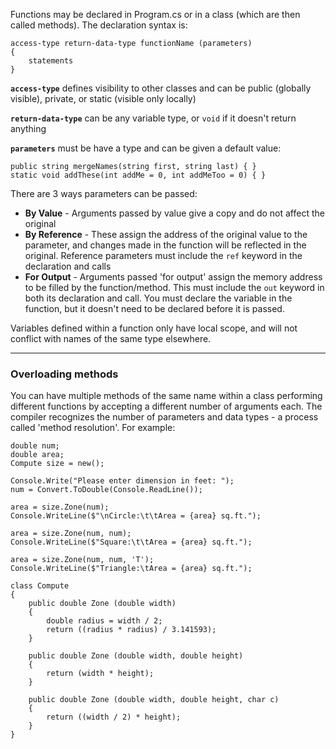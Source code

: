 Functions may be declared in Program.cs or in a class (which are then called methods).  The declaration syntax is:

```
access-type return-data-type functionName (parameters) 
{
    statements 
}
```

**`access-type`** defines visibility to other classes and can be public (globally visible), private, or static (visible only locally)

**`return-data-type`** can be any variable type, or `void` if it doesn't return anything

**`parameters`** must be have a type and can be given a default value:
```
public string mergeNames(string first, string last) { }
static void addThese(int addMe = 0, int addMeToo = 0) { }
```

There are 3 ways parameters can be passed:

- **By Value** - Arguments passed by value give a copy and do not affect the original
- **By Reference** - These assign the address of the original value to the parameter, and changes made in the function will be reflected in the original.  Reference parameters must include the `ref` keyword in the declaration and calls
- **For Output** - Arguments passed 'for output' assign the memory address to be filled by the function/method.  This must include the `out` keyword in both its declaration and call.  You must declare the variable in the function, but it doesn't need to be declared before it is passed.

Variables defined within a function only have local scope, and will not conflict with names of the same type elsewhere.

---

### Overloading methods

You can have multiple methods of the same name within a class performing different functions by accepting a different number of arguments each.  The compiler recognizes the number of parameters and data types - a process called 'method resolution'.  For example:

```
double num;
double area;
Compute size = new();

Console.Write("Please enter dimension in feet: ");
num = Convert.ToDouble(Console.ReadLine());

area = size.Zone(num);
Console.WriteLine($"\nCircle:\t\tArea = {area} sq.ft.");

area = size.Zone(num, num);
Console.WriteLine($"Square:\t\tArea = {area} sq.ft.");

area = size.Zone(num, num, 'T');
Console.WriteLine($"Triangle:\tArea = {area} sq.ft.");

class Compute
{
    public double Zone (double width)
    {
        double radius = width / 2; 
        return ((radius * radius) / 3.141593);
    }

    public double Zone (double width, double height)
    {
        return (width * height);
    }

    public double Zone (double width, double height, char c)
    {
        return ((width / 2) * height);
    }
}
```